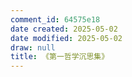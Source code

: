 ```yaml
---
comment_id: 64575e18
date created: 2025-05-02
date modified: 2025-05-02
draw: null
title: 《第一哲学沉思集》
---
```

